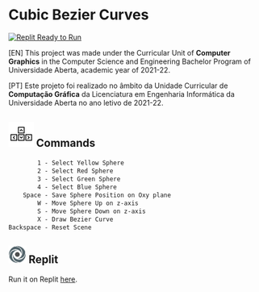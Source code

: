 # Cubic Bezier Curves

[![Replit Ready to Run](https://img.shields.io/badge/Replit-Ready_to_Run-informational?logo=replit&labelColor=white)](https://uab-cubic-bezier-curves--diogoantao.repl.co/)

[EN] This project was made under the Curricular Unit of **Computer Graphics** in the Computer Science and Engineering Bachelor Program of Universidade Aberta, academic year of 2021-22.

[PT] Este projeto foi realizado no âmbito da Unidade Curricular de **Computação Gráfica** da Licenciatura em Engenharia Informática da Universidade Aberta no ano letivo de 2021-22.

## <img src="https://raw.githubusercontent.com/4ntony4/UAb/main/img/logos/arrow-keys-icon.png" alt="Arrow Keys" width="50"> Commands
            1 - Select Yellow Sphere
            2 - Select Red Sphere
            3 - Select Green Sphere
            4 - Select Blue Sphere
        Space - Save Sphere Position on Oxy plane
            W - Move Sphere Up on z-axis
            S - Move Sphere Down on z-axis
            X - Draw Bezier Curve 
    Backspace - Reset Scene

## <a href="https://replit.com/"><img src="https://raw.githubusercontent.com/4ntony4/UAb/eba38fc374dc7ba986ecfb0b1a54e4c4ccc5117b/img/logos/replit/replit.svg" alt="Replit" width="35"></a> Replit
Run it on Replit [here](https://uab-cubic-bezier-curves--diogoantao.repl.co/).